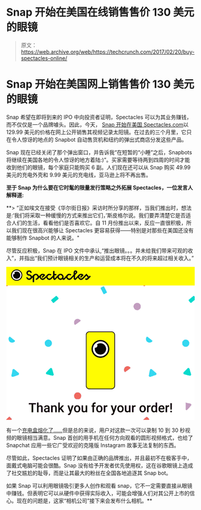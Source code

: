 # Snap 开始在美国在线销售售价 130 美元的眼镜 

> 原文：<https://web.archive.org/web/https://techcrunch.com/2017/02/20/buy-spectacles-online/>

# Snap 开始在美国网上销售售价 130 美元的眼镜

Snap 希望在即将到来的 IPO 中向投资者证明，Spectacles 可以为其业务赚钱，而不仅仅是一个品牌噱头。因此，今天， [Snap 开始在美国 Spectacles.com](https://web.archive.org/web/20221205224059/https://www.spectacles.com/)以 129.99 美元的价格在网上公开销售其视频记录太阳镜。在过去的三个月里，它只在令人惊讶的地点的 Snapbot 自动售货机和纽约的弹出式商店分发这些产品。

Snap 现在已经关闭了那个弹出窗口，并告诉我“在短暂的“小睡”之后，Snapbots 将继续在美国各地的令人惊讶的地方着陆:)”。买家需要等待两到四周的时间才能收到他们的眼镜，每个家庭只能购买 6 副。人们现在还可以从 Snap 购买 49.99 美元的充电外壳和 9.99 美元的充电线，亚马逊上将不再出售。

**至于 Snap 为什么要在它时髦的限量发行策略之外拓展 Spectacles，一位发言人解释道:**

 **> “正如埃文在接受《华尔街日报》采访时所分享的那样，当我们推出时，想法是:‘我们将采取一种缓慢的方式来推出它们，’斯皮格尔说。我们要弄清楚它是否适合人们的生活，看看他们是否喜欢它。自 11 月份推出以来，反应一直很积极，所以我们现在很高兴能够让 Spectacles 更容易获得——特别是对那些在美国还没有能够制作 Snapbot 的人来说。"

尽管反应积极，Snap 在 IPO 文件中承认,“推出眼镜。。。并未给我们带来可观的收入”，并指出“我们预计眼镜相关的生产和运营成本将在不久的将来超过相关收入。”

![spectacles-bought](img/f9d18c25535f567b59263b305f2203e3.png)

有一个[充电盒熔化了……](https://web.archive.org/web/20221205224059/https://beta.techcrunch.com/2017/01/26/melted-spectacles-case/)但是总的来说，用户对这款一次可以录制 10 到 30 秒视频的眼镜相当满意。Snap 首创的用手机在任何方向观看的圆形视频格式，也给了 Snapchat 应用一些它广受欢迎的克隆版 Instagram 故事无法复制的东西。

尽管如此，Spectacles 证明了如果由正确的品牌推出，并且最初不在极客手中，面戴式电脑可能会很酷。Snap 没有给予开发者优先使用权，这在谷歌眼镜上造成了社交尴尬的耻辱，而是让其最大的粉丝在全国各地追逐其 Snap bot。

如果 Snap 可以利用眼镜吸引更多人创作和观看 snap，它不一定需要直接从眼镜中赚钱。但表明它可以从硬件中获得实际收入，可能会增强人们对其公开上市的信心。现在的问题是，这家“相机公司”接下来会发布什么相机。**